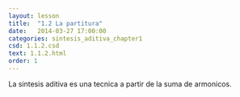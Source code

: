 ```yaml
---
layout: lesson 
title:  "1.2 La partitura"
date:   2014-03-27 17:00:00
categories: sintesis_aditiva_chapter1
csd: 1.1.2.csd
text: 1.1.2.html
order: 1
---
```


La sintesis aditiva es una tecnica a partir de la suma de armonicos.
